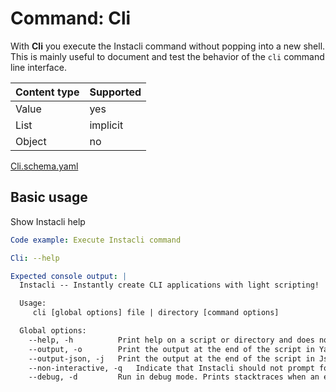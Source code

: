# Command: Cli

With **Cli** you execute the Instacli command without popping into a new shell. This is mainly useful to document and
test the behavior of the `cli` command line interface.

| Content type | Supported |
|--------------|-----------|
| Value        | yes       |
| List         | implicit  |
| Object       | no        |

[Cli.schema.yaml](schema/Cli.schema.yaml)

## Basic usage

Show Instacli help

```yaml instacli
Code example: Execute Instacli command

Cli: --help

Expected console output: |
  Instacli -- Instantly create CLI applications with light scripting!

  Usage:
     cli [global options] file | directory [command options]

  Global options:
    --help, -h          Print help on a script or directory and does not run anything
    --output, -o        Print the output at the end of the script in Yaml format
    --output-json, -j   Print the output at the end of the script in Json format
    --non-interactive, -q   Indicate that Instacli should not prompt for user input
    --debug, -d         Run in debug mode. Prints stacktraces when an error occurs.
```